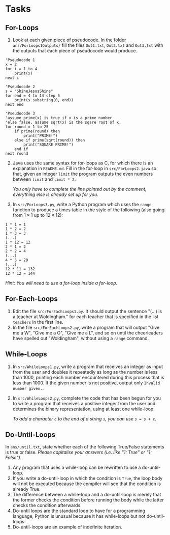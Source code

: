 # Tasks

## For-Loops

1) Look at each given piece of pseudocode. In the folder `ans/ForLoops1Outputs/` fill the files `Out1.txt`, `Out2.txt` and `Out3.txt` with the outputs that each piece of pseudocode would produce. 
```vba
'Pseudocode 1
x = 2
for i = 1 to 4
    print(x)
next i
```
```vba
'Pseudocode 2
s = "ShineJesusShine"
for end = 4 to 14 step 5
    print(s.substring(0, end))
next end
```
```vba
'Pseudocode 3
'assume prime(x) is true if x is a prime number 
'else false. assume sqrt(x) is the sqare root of x.
for round = 1 to 25
    if prime(round) then
        print("PRIME!")
    else if prime(sqrt(round)) then
        print("SQUARE PRIME!")
    end if
next round
```
2) Java uses the same syntax for for-loops as C, for which there is an explanation in `README.md`. Fill in the for-loop in `src/ForLoops2.java` so that, given an integer `limit` the program outputs the even numbers between `limit` and `limit * 2`. 

   *You only have to complete the line pointed out by the comment, everything else is already set up for you.*

3) In `src/ForLoops3.py`, write a Python program which uses the `range` function to produce a times table in the style of the following (also going from $1 \times 1$ up to $12 \times 12$):
```
1 * 1 = 1
1 * 2 = 2
1 * 3 = 3
(...)
1 * 12 = 12
2 * 1 = 2
2 * 2 = 4
(...)
4 * 5 = 20
(...)
12 * 11 = 132
12 * 12 = 144
```
*Hint: You will need to use a for-loop inside a for-loop.*

## For-Each-Loops

1) Edit the file `src/ForEachLoops1.py`. It should output the sentence "(...) is a teacher at Woldingham." for each teacher that is specified in the list `teachers` in the first line.
2) In the file `src/ForEachLoops2.py`, write a program that will output "Give me a W", "Give me a O", "Give me a L", and so on until the cheerleaders have spelled out "Woldingham", without using a `range` command.

## While-Loops

1) In `src/WhileLoops1.py`, write a program that receives an integer as input from the user and doubles it repeatedly as long as the number is less than 1000, printing each number encountered during this process that is less than 1000. If the given number is not positive, output only `Invalid number given.`.
2) In `src/WhileLoops2.py`, complete the code that has been begun for you to write a program that receives a positive integer from the user and determines the binary representation, using at least one while-loop. 

   *To add a character `c` to the end of a string `s`, you can use `s = s + c`.* 

## Do-Until-Loops

In `ans/until.txt`, state whether each of the following True/False statements is true or false.
*Please capitalise your answers (i.e. like "1: True" or "1: False").*

1. Any program that uses a while-loop can be rewritten to use a do-until-loop.
2. If you write a do-until-loop in which the condition is `True`, the loop body will not be executed because the compiler will see that the condition is already True.
3. The difference between a while-loop and a do-until-loop is merely that the former checks the condition before running the body while the latter checks the condition afterwards.
4. Do-until loops are the standard loop to have for a programming language, Python is unusual because it has while-loops but not do-until-loops.
5. Do-until-loops are an example of indefinite iteration.